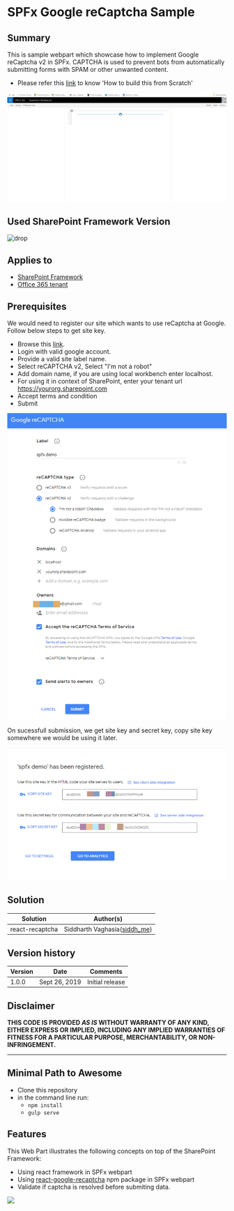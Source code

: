 # SPFx Google reCaptcha Sample

## Summary

This is sample webpart which showcase how to implement Google reCaptcha v2 in SPFx. CAPTCHA is used to prevent bots from automatically submitting forms with SPAM or other unwanted content.

* Please refer this [link](https://www.c-sharpcorner.com/article/google-recaptcha-in-sharepoint-framework-webpartspfx/) to know 'How to build this from Scratch'

![Webpart in action](screens/WebpartInAction.gif?raw=true "Webpart in action")

## Used SharePoint Framework Version

![drop](https://img.shields.io/badge/version-1.9.1-green.svg)

## Applies to

* [SharePoint Framework](http://dev.office.com/sharepoint/docs/spfx/sharepoint-framework-overview)
* [Office 365 tenant](http://dev.office.com/sharepoint/docs/spfx/set-up-your-developer-tenant)


## Prerequisites

We would need to register our site which wants to use reCaptcha at Google. Follow below steps to get site key. 

* Browse this [link](https://www.google.com/recaptcha/admin). 
* Login with valid google account.
* Provide a valid site label name.
* Select reCAPTCHA v2, Select "I'm not a robot"
* Add domain name, if you are using local workbench enter localhost. 
* For using it in context of SharePoint, enter your tenant url https://yourorg.sharepoint.com
* Accept terms and condition
* Submit

![Google recaptcha registration](screens/1.png?raw=true "Google recaptcha registration")

On sucessfull submission, we get site key and secret key, copy site key somewhere we would be using it later. 

![Google recaptcha registration](screens/2.png?raw=true "Google recaptcha registration")

## Solution

Solution|Author(s)
--------|---------
react-recaptcha | Siddharth Vaghasia([siddh_me](https://twitter.com/siddh_me/))

## Version history

Version|Date|Comments
-------|----|--------
1.0.0|Sept 26, 2019|Initial release

## Disclaimer

**THIS CODE IS PROVIDED *AS IS* WITHOUT WARRANTY OF ANY KIND, EITHER EXPRESS OR IMPLIED, INCLUDING ANY IMPLIED WARRANTIES OF FITNESS FOR A PARTICULAR PURPOSE, MERCHANTABILITY, OR NON-INFRINGEMENT.**

---

## Minimal Path to Awesome

* Clone this repository
* in the command line run:
  * `npm install`
  * `gulp serve`


## Features

This Web Part illustrates the following concepts on top of the SharePoint Framework:

* Using react framework in SPFx webpart
* Using [react-google-recaptcha](https://github.com/dozoisch/react-google-recaptcha) npm package in SPFx webpart
* Validate if captcha is resolved before submiting data.

<img src="https://telemetry.sharepointpnp.com/sp-dev-fx-webparts/samples/react-recaptcha" />
